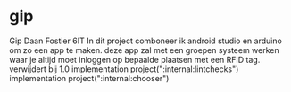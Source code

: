 # gip
Gip Daan Fostier 6IT 
In dit project comboneer ik android studio en arduino om zo een app te maken. deze  app zal met een groepen systeem werken waar je altijd moet inloggen op bepaalde plaatsen met een RFID tag.
verwijdert bij 1.0
    implementation project(":internal:lintchecks")
    implementation project(":internal:chooser")
